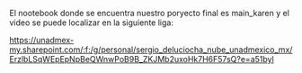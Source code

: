 

El nootebook donde se encuentra nuestro poryecto final es main_karen y el video se puede localizar en la siguiente liga:

https://unadmex-my.sharepoint.com/:f:/g/personal/sergio_deluciocha_nube_unadmexico_mx/ErzlbLSqWEpEpNpBeQWnwPoB9B_ZKJMb2uxoHk7H6F57sQ?e=a51byl
